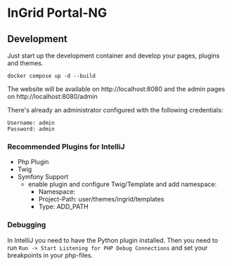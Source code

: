 # InGrid Portal-NG

## Development

Just start up the development container and develop your pages, plugins and themes.

```shell
docker compose up -d --build
```

The website will be available on http://localhost:8080 and the admin pages on http://localhost:8080/admin

There's already an administrator configured with the following credentials:
```
Username: admin
Password: admin
```

### Recommended Plugins for IntelliJ

* Php Plugin
* Twig
* Symfony Support
  * enable plugin and configure Twig/Template and add namespace:
    * Namespace: <empty>
    * Project-Path: user/themes/ingrid/templates
    * Type: ADD_PATH

### Debugging

In IntelliJ you need to have the Python plugin installed. Then you need to run `Run -> Start Listening for PHP Debug Connections` and set your breakpoints in your php-files.
